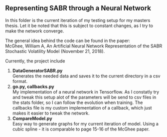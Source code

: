 ## **Representing SABR through a Neural Network** #

In this folder is the current iteration of my testing setup for my masters thesis. Let it be noted that this is subject to constant changes, as I try to make the network converge.

 The general idea behind the code can be found in the paper:    
        McGhee, William A, An Artificial Neural Network Representation of the SABR Stochastic Volatility Model (November 21, 2018).

Currently, the project include
1. **DataGeneratorSABR.py**     
    Generates the needed data and saves it to the current directory in a csv format.
2. **go.py, callbacks.py**  
    My implementation of a neural network in Tensorflow. As I constatly try and tweak this setup alot of the parameters will be send to csv files in the stats folder, so I can follow the evolution when training.
    The callbacks file is my custom implementation of a callback, which just makes it easier to tweak the network.
3. **CompareModel.py**  
    Easy way to generate graphs for my current iteration of model. Using a cubic spline - it is comparable to page 15-16 of the McGhee paper. 


